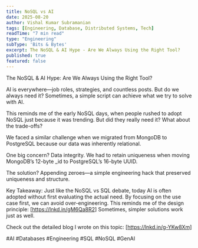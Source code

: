 ```yaml
---
title: NoSQL vs AI
date: 2025-08-20
author: Vishal Kumar Subramanian
tags: [Engineering, Database, Distributed Systems, Tech]
readTime: "7 min read"
type: "Engineering"
subType: 'Bits & Bytes'
excerpt: The NoSQL & AI Hype - Are We Always Using the Right Tool?
published: true
featured: false
---
```


The NoSQL & AI Hype: Are We Always Using the Right Tool?

AI is everywhere—job roles, strategies, and countless posts. But do we always need it? Sometimes, a simple script can achieve what we try to solve with AI.

This reminds me of the early NoSQL days, when people rushed to adopt NoSQL just because it was trending. But did they really need it? What about the trade-offs?

We faced a similar challenge when we migrated from MongoDB to PostgreSQL because our data was inherently relational.

One big concern? Data integrity. We had to retain uniqueness when moving MongoDB’s 12-byte _id to PostgreSQL’s 16-byte UUID. 

The solution? Appending zeroes—a simple engineering hack that preserved uniqueness and structure.

Key Takeaway: Just like the NoSQL vs SQL debate, today AI is often adopted without first evaluating the actual need. By focusing on the use case first, we can avoid over-engineering. This reminds me of the design principle: [https://lnkd.in/gM6Qa8R2] Sometimes, simpler solutions work just as well. 

Check out the detailed blog I wrote on this topic: [https://lnkd.in/g-YKw8Xm]

#AI #Databases  #Engineering  #SQL  #NoSQL  #GenAI
